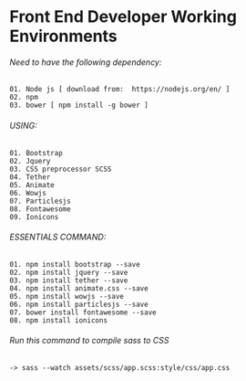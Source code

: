 # Front End Developer Working Environments

###### Need to have the following dependency:
    01. Node js [ download from:  https://nodejs.org/en/ ]
    02. npm 
    03. bower [ npm install -g bower ]


###### USING:
    01. Bootstrap
    02. Jquery 
    03. CSS preprocessor SCSS
    04. Tether
    05. Animate
    06. Wowjs
    07. Particlesjs
    08. Fontawesome
    09. Ionicons

###### ESSENTIALS COMMAND:
    01. npm install bootstrap --save
    02. npm install jquery --save 
    03. npm install tether --save
    04. npm install animate.css --save
    05. npm install wowjs --save 
    06. npm install particlesjs --save
    07. bower install fontawesome --save
    08. npm install ionicons


###### Run this command to compile sass to CSS
    -> sass --watch assets/scss/app.scss:style/css/app.css

